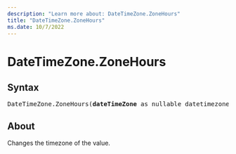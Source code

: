 ```yaml
---
description: "Learn more about: DateTimeZone.ZoneHours"
title: "DateTimeZone.ZoneHours"
ms.date: 10/7/2022
---
```

# DateTimeZone.ZoneHours

## Syntax

<pre>
DateTimeZone.ZoneHours(<b>dateTimeZone</b> as nullable datetimezone) as nullable number
</pre>

## About

Changes the timezone of the value.
